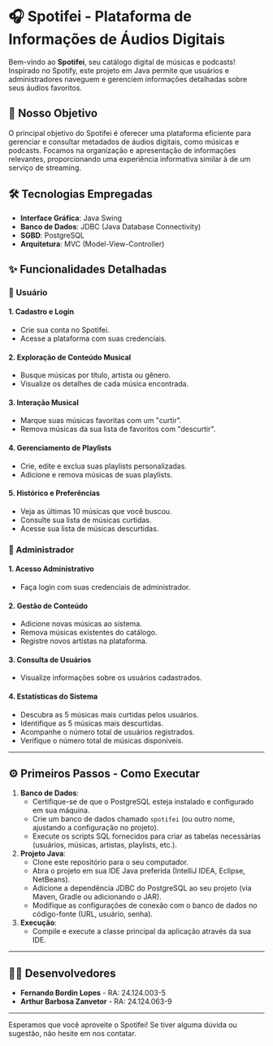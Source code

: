 # 🎧 Spotifei - Plataforma de Informações de Áudios Digitais

Bem-vindo ao **Spotifei**, seu catálogo digital de músicas e podcasts! Inspirado no Spotify, este projeto em Java permite que usuários e administradores naveguem e gerenciem informações detalhadas sobre seus áudios favoritos.

## 🎯 Nosso Objetivo

O principal objetivo do Spotifei é oferecer uma plataforma eficiente para gerenciar e consultar metadados de áudios digitais, como músicas e podcasts. Focamos na organização e apresentação de informações relevantes, proporcionando uma experiência informativa similar à de um serviço de streaming.

## 🛠️ Tecnologias Empregadas

* **Interface Gráfica**: Java Swing
* **Banco de Dados**: JDBC (Java Database Connectivity)
* **SGBD**: PostgreSQL
* **Arquitetura**: MVC (Model-View-Controller)

## ✨ Funcionalidades Detalhadas

### 👤 Usuário

#### 1. Cadastro e Login
* Crie sua conta no Spotifei.
* Acesse a plataforma com suas credenciais.

#### 2. Exploração de Conteúdo Musical
* Busque músicas por título, artista ou gênero.
* Visualize os detalhes de cada música encontrada.

#### 3. Interação Musical
* Marque suas músicas favoritas com um "curtir".
* Remova músicas da sua lista de favoritos com "descurtir".

#### 4. Gerenciamento de Playlists
* Crie, edite e exclua suas playlists personalizadas.
* Adicione e remova músicas de suas playlists.

#### 5. Histórico e Preferências
* Veja as últimas 10 músicas que você buscou.
* Consulte sua lista de músicas curtidas.
* Acesse sua lista de músicas descurtidas.

### 👑 Administrador

#### 1. Acesso Administrativo
* Faça login com suas credenciais de administrador.

#### 2. Gestão de Conteúdo
* Adicione novas músicas ao sistema.
* Remova músicas existentes do catálogo.
* Registre novos artistas na plataforma.

#### 3. Consulta de Usuários
* Visualize informações sobre os usuários cadastrados.

#### 4. Estatísticas do Sistema
* Descubra as 5 músicas mais curtidas pelos usuários.
* Identifique as 5 músicas mais descurtidas.
* Acompanhe o número total de usuários registrados.
* Verifique o número total de músicas disponíveis.

---

## ⚙️ Primeiros Passos - Como Executar

1.  **Banco de Dados**:
    * Certifique-se de que o PostgreSQL esteja instalado e configurado em sua máquina.
    * Crie um banco de dados chamado `spotifei` (ou outro nome, ajustando a configuração no projeto).
    * Execute os scripts SQL fornecidos para criar as tabelas necessárias (usuários, músicas, artistas, playlists, etc.).
2.  **Projeto Java**:
    * Clone este repositório para o seu computador.
    * Abra o projeto em sua IDE Java preferida (IntelliJ IDEA, Eclipse, NetBeans).
    * Adicione a dependência JDBC do PostgreSQL ao seu projeto (via Maven, Gradle ou adicionando o JAR).
    * Modifique as configurações de conexão com o banco de dados no código-fonte (URL, usuário, senha).
3.  **Execução**:
    * Compile e execute a classe principal da aplicação através da sua IDE.

---

## 👨‍💻 Desenvolvedores

* **Fernando Bordin Lopes** - RA: 24.124.003-5
* **Arthur Barbosa Zanvetor** - RA: 24.124.063-9

---

Esperamos que você aproveite o Spotifei! Se tiver alguma dúvida ou sugestão, não hesite em nos contatar.

